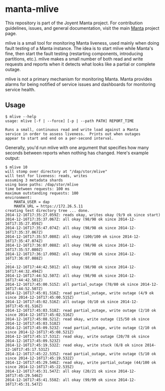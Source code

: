 <!--
    This Source Code Form is subject to the terms of the Mozilla Public
    License, v. 2.0. If a copy of the MPL was not distributed with this
    file, You can obtain one at http://mozilla.org/MPL/2.0/.
-->

<!--
    Copyright (c) 2014, Joyent, Inc.
-->

# manta-mlive

This repository is part of the Joyent Manta project.  For contribution
guidelines, issues, and general documentation, visit the main
[Manta](http://github.com/joyent/manta) project page.

mlive is a small tool for monitoring Manta liveness, used mainly when doing
fault testing of a Manta instance.  The idea is to start mlive while Manta's
fine, then start the fault testing (restarting components, introducing
partitions, etc.).  mlive makes a small number of both read and write requests
and reports when it detects what looks like a partial or complete outage.

mlive is not a primary mechanism for monitoring Manta.  Manta provides alarms
for being notified of service issues and dashboards for monitoring service
health.

## Usage

    $ mlive --help
    usage: mlive [-f | --force] [-p | --path PATH] REPORT_TIME
    
    Runs a small, continuous read and write load against a Manta 
    service in order to assess liveness.  Prints out when outages 
    appear to start and end on a per-second interval.

Generally, you'd run mlive with one argument that specifies how many seconds
between reports when nothing has changed.  Here's example output:

    $ mlive 10
    will stomp over directory at "/dap/stor/mlive"
    will test for liveness: reads, writes
    assuming 3 metadata shards
    using base paths: /dap/stor/mlive
    time between requests: 100 ms
    maximum outstanding requests: 100
    environment:
        MANTA_USER = dap
        MANTA_URL = https://172.26.5.11
    creating test directory tree ... done.
    2014-12-16T17:35:27.059Z: reads okay, writes okay (9/9 ok since start)
    2014-12-16T17:35:37.067Z: all okay (98/98 ok since 2014-12-16T17:35:27.059Z)
    2014-12-16T17:35:47.074Z: all okay (98/98 ok since 2014-12-16T17:35:37.067Z)
    2014-12-16T17:35:57.080Z: all okay (100/100 ok since 2014-12-16T17:35:47.074Z)
    2014-12-16T17:36:07.088Z: all okay (98/98 ok since 2014-12-16T17:35:57.080Z)
    2014-12-16T17:36:17.098Z: all okay (98/98 ok since 2014-12-16T17:36:07.088Z)
    ...
    2014-12-16T17:44:42.501Z: all okay (98/98 ok since 2014-12-16T17:44:32.494Z)
    2014-12-16T17:44:52.507Z: all okay (98/98 ok since 2014-12-16T17:44:42.501Z)
    2014-12-16T17:45:00.515Z: all partial_outage (78/80 ok since 2014-12-16T17:44:52.507Z)
    2014-12-16T17:45:01.516Z: read partial_outage, write outage (4/9 ok since 2014-12-16T17:45:00.515Z)
    2014-12-16T17:45:02.516Z: all outage (0/10 ok since 2014-12-16T17:45:01.516Z)
    2014-12-16T17:45:03.518Z: read partial_outage, write outage (2/10 ok since 2014-12-16T17:45:02.516Z)
    2014-12-16T17:45:08.521Z: read okay, write outage (15/50 ok since 2014-12-16T17:45:03.518Z)
    2014-12-16T17:45:09.523Z: read partial_outage, write outage (2/10 ok since 2014-12-16T17:45:08.521Z)
    2014-12-16T17:45:17.531Z: read okay, write outage (20/78 ok since 2014-12-16T17:45:09.523Z)
    2014-12-16T17:45:19.532Z: read okay, write stuck (6/8 ok since 2014-12-16T17:45:17.531Z)
    2014-12-16T17:45:22.535Z: read partial_outage, write outage (5/10 ok since 2014-12-16T17:45:19.532Z)
    2014-12-16T17:45:29.546Z: read okay, write partial_outage (44/100 ok since 2014-12-16T17:45:22.535Z)
    2014-12-16T17:45:31.547Z: all okay (20/21 ok since 2014-12-16T17:45:29.546Z)
    2014-12-16T17:45:41.558Z: all okay (99/99 ok since 2014-12-16T17:45:31.547Z)
